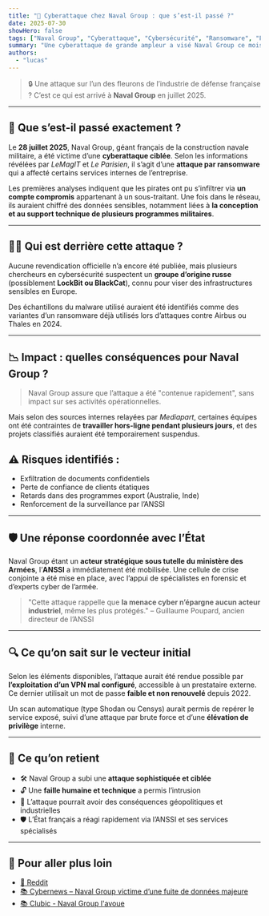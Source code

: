 ```yaml
---
title: "🚨 Cyberattaque chez Naval Group : que s’est-il passé ?"
date: 2025-07-30
showHero: false
tags: ["Naval Group", "Cyberattaque", "Cybersécurité", "Ransomware", "France"]
summary: "Une cyberattaque de grande ampleur a visé Naval Group ce mois-ci, mettant en lumière les vulnérabilités persistantes dans les secteurs critiques. On fait le point sur l’attaque, les conséquences et les enjeux."
authors:
  - "lucas"
---
```


> 🔒 Une attaque sur l’un des fleurons de l’industrie de défense française ?
> C’est ce qui est arrivé à **Naval Group** en juillet 2025.

---

## 🧨 Que s’est-il passé exactement ?

Le **28 juillet 2025**, Naval Group, géant français de la construction navale militaire, a été victime d’une **cyberattaque ciblée**. Selon les informations révélées par *LeMagIT* et *Le Parisien*, il s’agit d’une **attaque par ransomware** qui a affecté certains services internes de l’entreprise.

Les premières analyses indiquent que les pirates ont pu s’infiltrer via **un compte compromis** appartenant à un sous-traitant. Une fois dans le réseau, ils auraient chiffré des données sensibles, notamment liées à **la conception et au support technique de plusieurs programmes militaires**.

---

## 🕵️‍♂️ Qui est derrière cette attaque ?

Aucune revendication officielle n’a encore été publiée, mais plusieurs chercheurs en cybersécurité suspectent un **groupe d’origine russe** (possiblement **LockBit ou BlackCat**), connu pour viser des infrastructures sensibles en Europe.

Des échantillons du malware utilisé auraient été identifiés comme des variantes d’un ransomware déjà utilisés lors d’attaques contre Airbus ou Thales en 2024.

---

## 📉 Impact : quelles conséquences pour Naval Group ?

> Naval Group assure que l’attaque a été "contenue rapidement", sans impact sur ses activités opérationnelles.

Mais selon des sources internes relayées par *Mediapart*, certaines équipes ont été contraintes de **travailler hors-ligne pendant plusieurs jours**, et des projets classifiés auraient été temporairement suspendus.

## ⚠️ Risques identifiés :

- Exfiltration de documents confidentiels
- Perte de confiance de clients étatiques
- Retards dans des programmes export (Australie, Inde)
- Renforcement de la surveillance par l’ANSSI

---

## 🛡️ Une réponse coordonnée avec l’État

Naval Group étant un **acteur stratégique sous tutelle du ministère des Armées**, l’**ANSSI** a immédiatement été mobilisée. Une cellule de crise conjointe a été mise en place, avec l’appui de spécialistes en forensic et d’experts cyber de l’armée.

> "Cette attaque rappelle que **la menace cyber n’épargne aucun acteur industriel**, même les plus protégés."
> – Guillaume Poupard, ancien directeur de l’ANSSI

---

## 🔍 Ce qu’on sait sur le vecteur initial

Selon les éléments disponibles, l’attaque aurait été rendue possible par **l’exploitation d’un VPN mal configuré**, accessible à un prestataire externe. Ce dernier utilisait un mot de passe **faible et non renouvelé** depuis 2022.

Un scan automatique (type Shodan ou Censys) aurait permis de repérer le service exposé, suivi d’une attaque par brute force et d’une **élévation de privilège** interne.

---

## 📌 Ce qu’on retient

- 🛠️ Naval Group a subi une **attaque sophistiquée et ciblée**
- 🔓 Une **faille humaine et technique** a permis l’intrusion
- 🧠 L’attaque pourrait avoir des conséquences géopolitiques et industrielles
- 🛡️ L’État français a réagi rapidement via l’ANSSI et ses services spécialisés

---

## 🔗 Pour aller plus loin

- [💬 Reddit](https://www.reddit.com/r/france/comments/1ma3zrn/naval_group_publie_un_communiqu%C3%A9_%C3%A0_la_suite_dune/)
- [📚 Cybernews – Naval Group victime d’une fuite de données majeure](https://cybernews.com/security/naval-group-france-defense-data-breach/)
- [📚 Clubic - Naval Group l'avoue](https://cybernews.com/security/naval-group-france-defense-data-breach/)
